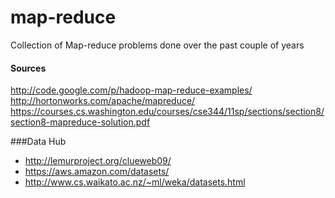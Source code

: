 # map-reduce
Collection of Map-reduce problems done over the past couple of years

#### Sources
http://code.google.com/p/hadoop-map-reduce-examples/
http://hortonworks.com/apache/mapreduce/
https://courses.cs.washington.edu/courses/cse344/11sp/sections/section8/section8-mapreduce-solution.pdf


###Data Hub
- http://lemurproject.org/clueweb09/
- https://aws.amazon.com/datasets/
- http://www.cs.waikato.ac.nz/~ml/weka/datasets.html


